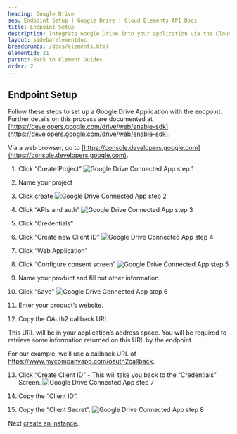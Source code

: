 ```yaml
---
heading: Google Drive
seo: Endpoint Setup | Google Drive | Cloud Elements API Docs
title: Endpoint Setup
description: Integrate Google Drive into your application via the Cloud Elements APIs.
layout: sidebarelementdoc
breadcrumbs: /docs/elements.html
elementId: 21
parent: Back to Element Guides
order: 2
---
```

## Endpoint Setup

Follow these steps to set up a Google Drive Application with the endpoint.  Further details on this process are documented at [https://developers.google.com/drive/web/enable-sdk](https://developers.google.com/drive/web/enable-sdk).

Via a web browser, go to [https://console.developers.google.com](https://console.developers.google.com).

1. Click “Create Project”
![Google Drive Connected App step 1](http://cloud-elements.com/wp-content/uploads/2015/03/GoogleDriveAPI1.png)

2. Name your project

3. Click create
![Google Drive Connected App step 2](http://cloud-elements.com/wp-content/uploads/2015/03/GoogleDriveAPI2.png)

4. Click “APIs and auth”
![Google Drive Connected App step 3](http://cloud-elements.com/wp-content/uploads/2015/03/GoogleDriveAPI3.png)

5. Click “Credentials”

6. Click “Create new Client ID”
![Google Drive Connected App step 4](http://cloud-elements.com/wp-content/uploads/2015/03/GoogleDriveAPI4.png)

7. Click “Web Application”

8. Click “Configure consent screen”
![Google Drive Connected App step 5](http://cloud-elements.com/wp-content/uploads/2015/03/GoogleDriveAPI5.png)

9. Name your product and fill out other information.

10. Click “Save”
![Google Drive Connected App step 6](http://cloud-elements.com/wp-content/uploads/2015/03/GoogleDriveAPI6.png)

11. Enter your product’s website.

12. Copy the OAuth2 callback URL

This URL will be in your application’s address space. You will be required to retrieve some information returned on this URL by the endpoint.

For our example, we’ll use a callback URL of https://www.mycompanyapp.com/oauth2callback.

13. Click “Create Client ID” - This will take you back to the “Credentials” Screen.
![Google Drive Connected App step 7](http://cloud-elements.com/wp-content/uploads/2015/03/GoogleDriveAPI7.png)

14. Copy the “Client ID”.

15. Copy the “Client Secret”.
![Google Drive Connected App step 8](http://cloud-elements.com/wp-content/uploads/2015/03/GoogleDriveAPI8.png)

Next [create an instance](googledrive-create-instance.html).

